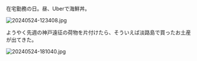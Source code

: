 在宅勤務の日。昼、Uberで海鮮丼。

![20240524-123408.jpg](https://ceshmina-photos.s3.ap-northeast-1.amazonaws.com/medium/202405/20240524-123408.jpg)

ようやく先週の神戸遠征の荷物を片付けたら、そういえば淡路島で買ったお土産が出てきた。

![20240524-181040.jpg](https://ceshmina-photos.s3.ap-northeast-1.amazonaws.com/medium/202405/20240524-181040.jpg "瓦せんべい")
